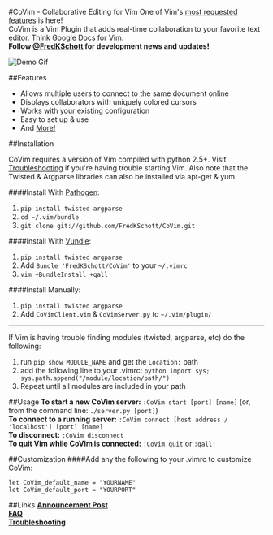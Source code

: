 #CoVim - Collaborative Editing for Vim
One of Vim's [most requested features](http://www.vim.org/sponsor/vote_results.php) is here!  
CoVim is a Vim Plugin that adds  real-time collaboration to your favorite text editor. Think Google Docs for Vim.  
__Follow [@FredKSchott](http://www.twitter.com/fredkschott) for development news and updates!__


![Demo Gif](http://i.imgur.com/CZeKkAI.gif "Demo Gif")

##Features
- Allows multiple users to connect to the same document online
- Displays collaborators with uniquely colored cursors 
- Works with your existing configuration
- Easy to set up & use
- And [More!](http://www.fredkschott.com/post/50510962864/introducing-covim-collaborative-editing-for-vim)

##Installation

CoVim requires a version of Vim compiled with python 2.5+. Visit [Troubleshooting](https://github.com/FredKSchott/CoVim/wiki#troubleshooting) if you're having trouble starting Vim.
Also note that the Twisted & Argparse libraries can also be installed via apt-get & yum.

####Install With [Pathogen](https://github.com/tpope/vim-pathogen):

1. `pip install twisted argparse`
2. `cd ~/.vim/bundle`
3. `git clone git://github.com/FredKSchott/CoVim.git`  

####Install With [Vundle](https://github.com/gmarik/vundle):

1. `pip install twisted argparse`
2. Add `Bundle 'FredKSchott/CoVim'` to your `~/.vimrc`
3. `vim +BundleInstall +qall`

####Install Manually:

1. `pip install twisted argparse`
2. Add `CoVimClient.vim` & `CoVimServer.py` to `~/.vim/plugin/`

***
If Vim is having trouble finding modules (twisted, argparse, etc) do the following:

1. run `pip show MODULE_NAME` and get the `Location:` path
2. add the following line to your .vimrc: `python import sys; sys.path.append("/module/location/path/")`
3. Repeat until all modules are included in your path

##Usage
__To start a new CoVim server:__ `:CoVim start [port] [name]` (or, from the command line: `./server.py [port]`)  
__To connect to a running server:__ `:CoVim connect [host address / 'localhost'] [port] [name]`  
__To disconnect:__ `:CoVim disconnect`  
__To quit Vim while CoVim is connected:__ `:CoVim quit` or `:qall!`


##Customization
####Add any the following to your .vimrc to customize CoVim:

```
let CoVim_default_name = "YOURNAME"
let CoVim_default_port = "YOURPORT"  
```

##Links
__[Announcement Post](http://www.fredkschott.com/post/50510962864/introducing-covim-collaborative-editing-for-vim)__  
__[FAQ](https://github.com/FredKSchott/CoVim/wiki#faq)__  
__[Troubleshooting](https://github.com/FredKSchott/CoVim/wiki#troubleshooting)__
